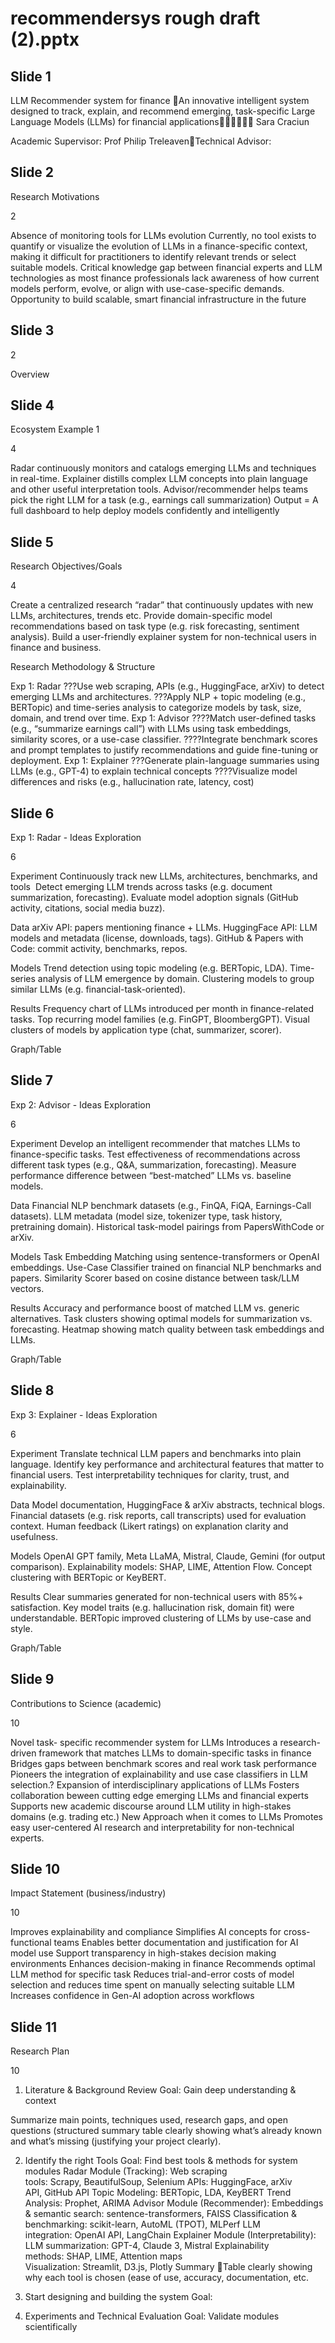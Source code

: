 # recommendersys rough draft (2).pptx


## Slide 1


LLM Recommender system for finance An innovative intelligent system designed to track, explain, and recommend emerging, task-specific Large Language Models (LLMs) for financial applications
Sara Craciun

Academic Supervisor: Prof Philip TreleavenTechnical Advisor:


## Slide 2


Research Motivations

2

Absence of monitoring tools for LLMs evolution
Currently, no tool exists to quantify or visualize the evolution of LLMs in a finance-specific context, making it difficult for practitioners to identify relevant trends or select suitable models.
Critical knowledge gap between financial experts and LLM technologies as most finance professionals lack awareness of how current models perform, evolve, or align with use-case-specific demands.
Opportunity to build scalable, smart financial infrastructure in the future


## Slide 3


2

Overview


## Slide 4


Ecosystem Example 1

4

Radar continuously monitors and catalogs emerging LLMs and techniques in real-time.
Explainer distills complex LLM concepts into plain language and other useful interpretation tools.
Advisor/recommender helps teams pick the right LLM for a task (e.g., earnings call summarization)
Output = A full dashboard to help deploy models confidently and intelligently


## Slide 5


Research Objectives/Goals

4

Create a centralized research “radar” that continuously updates with new LLMs, architectures, trends etc. 
Provide domain-specific model recommendations based on task type (e.g. risk forecasting, sentiment analysis).
Build a user-friendly explainer system for non-technical users in finance and business.

Research Methodology & Structure

Exp 1: Radar
???Use web scraping, APIs (e.g., HuggingFace, arXiv) to detect emerging LLMs and architectures.
???Apply NLP + topic modeling (e.g., BERTopic) and time-series analysis to categorize models by task, size, domain, and trend over time.
Exp 1: Advisor 
????Match user-defined tasks (e.g., “summarize earnings call”) with LLMs using task embeddings, similarity scores, or a use-case classifier.
????Integrate benchmark scores and prompt templates to justify recommendations and guide fine-tuning or deployment.
Exp 1: Explainer
???Generate plain-language summaries using LLMs (e.g., GPT-4) to explain technical concepts
????Visualize model differences and risks (e.g., hallucination rate, latency, cost)


## Slide 6


Exp 1: Radar - Ideas Exploration

6

Experiment
Continuously track new LLMs, architectures, benchmarks, and tools  
Detect emerging LLM trends across tasks (e.g. document summarization, forecasting).
Evaluate model adoption signals (GitHub activity, citations, social media buzz).

Data
arXiv API: papers mentioning finance + LLMs. 
HuggingFace API: LLM models and metadata (license, downloads, tags). 
GitHub & Papers with Code: commit activity, benchmarks, repos.

Models
Trend detection using topic modeling (e.g. BERTopic, LDA). 
Time-series analysis of LLM emergence by domain. 
Clustering models to group similar LLMs (e.g. financial-task-oriented).

Results
Frequency chart of LLMs introduced per month in finance-related tasks. 
Top recurring model families (e.g. FinGPT, BloombergGPT). 
Visual clusters of models by application type (chat, summarizer, scorer).

Graph/Table


## Slide 7


Exp 2: Advisor - Ideas Exploration

6

Experiment
Develop an intelligent recommender that matches LLMs to finance-specific tasks. 
Test effectiveness of recommendations across different task types (e.g., Q&A, summarization, forecasting). 
Measure performance difference between “best-matched” LLMs vs. baseline models.

Data
Financial NLP benchmark datasets (e.g., FinQA, FiQA, Earnings-Call datasets). 
LLM metadata (model size, tokenizer type, task history, pretraining domain). 
Historical task-model pairings from PapersWithCode or arXiv.

Models
Task Embedding Matching using sentence-transformers or OpenAI embeddings. 
Use-Case Classifier trained on financial NLP benchmarks and papers. 
Similarity Scorer based on cosine distance between task/LLM vectors.

Results
Accuracy and performance boost of matched LLM vs. generic alternatives.
Task clusters showing optimal models for summarization vs. forecasting.
Heatmap showing match quality between task embeddings and LLMs.

Graph/Table


## Slide 8


Exp 3: Explainer - Ideas Exploration

6

Experiment
Translate technical LLM papers and benchmarks into plain language.
Identify key performance and architectural features that matter to financial users.
Test interpretability techniques for clarity, trust, and explainability.

Data
Model documentation, HuggingFace & arXiv abstracts, technical blogs.
Financial datasets (e.g. risk reports, call transcripts) used for evaluation context.
Human feedback (Likert ratings) on explanation clarity and usefulness.

Models
OpenAI GPT family, Meta LLaMA, Mistral, Claude, Gemini (for output comparison).
Explainability models: SHAP, LIME, Attention Flow.
Concept clustering with BERTopic or KeyBERT.

Results
Clear summaries generated for non-technical users with 85%+ satisfaction.
Key model traits (e.g. hallucination risk, domain fit) were understandable.
BERTopic improved clustering of LLMs by use-case and style.

Graph/Table


## Slide 9


Contributions to Science (academic)

10

Novel task- specific recommender system for LLMs
Introduces a research-driven framework that matches LLMs to domain-specific tasks in finance 
Bridges gaps between benchmark scores and real work task performance 
Pioneers the integration of explainability and use case classifiers in LLM selection.?
Expansion of interdisciplinary applications of LLMs
Fosters collaboration beween cutting edge emerging LLMs and financial experts 
Supports new academic discourse around LLM utility in high-stakes domains (e.g. trading etc.)
New Approach when it comes to LLMs 
Promotes easy user-centered AI research and interpretability for non-technical experts.


## Slide 10


Impact Statement (business/industry)

10

Improves explainability and compliance 
Simplifies AI concepts for cross-functional teams 
Enables better documentation and justification for AI model use 
Support transparency in high-stakes decision making environments
Enhances decision-making in finance 
Recommends optimal LLM method for specific task 
Reduces trial-and-error costs of model selection and reduces time spent on manually selecting suitable LLM
Increases confidence in Gen-AI adoption across workflows


## Slide 11


Research Plan

10

1. Literature & Background Review
Goal: Gain deep understanding & context

Summarize main points, techniques used, research gaps, and open questions (structured summary table clearly showing what’s already known and what’s missing (justifying your project clearly).

2. Identify the right Tools 
Goal: Find best tools & methods for system modules
Radar Module (Tracking):
Web scraping tools: Scrapy, BeautifulSoup, Selenium
APIs: HuggingFace, arXiv API, GitHub API
Topic Modeling: BERTopic, LDA, KeyBERT
Trend Analysis: Prophet, ARIMA
Advisor Module (Recommender):
Embeddings & semantic search: sentence-transformers, FAISS
Classification & benchmarking: scikit-learn, AutoML (TPOT), MLPerf
LLM integration: OpenAI API, LangChain
Explainer Module (Interpretability):
LLM summarization: GPT-4, Claude 3, Mistral
Explainability methods: SHAP, LIME, Attention maps
Visualization: Streamlit, D3.js, Plotly
Summary Table clearly showing why each tool is chosen (ease of use, accuracy, documentation, etc.

3. Start designing and building the system 
Goal:

4. Experiments and Technical Evaluation
Goal: Validate modules scientifically
